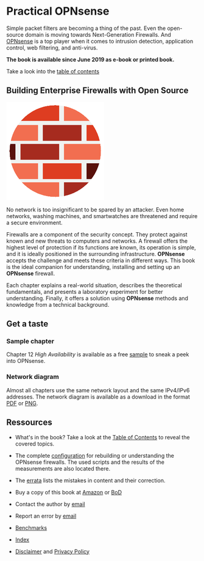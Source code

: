 # Practical OPNsense

Simple packet filters are becoming a thing of the past. Even the open-source domain is moving towards Next-Generation Firewalls. And [OPNsense](https://opnsense.org/) is a top player when it comes to intrusion detection, application control, web filtering, and anti-virus.

__The book is available since June 2019 as e-book or printed book.__

Take a look into the [table of contents](Table_of_contents.md)


## Building Enterprise Firewalls with Open Source

![Cover image](images/brickwall_256px.png)

No network is too insignificant to be spared by an attacker. Even home networks, washing machines, and smartwatches are threatened and require a secure environment.

Firewalls are a component of the security concept. They protect against known and new threats to computers and networks. A firewall offers the highest level of protection if its functions are known, its operation is simple, and it is ideally positioned in the surrounding infrastructure. __OPNsense__ accepts the challenge and meets these criteria in different ways. This book is the ideal companion for understanding, installing and setting up an __OPNsense__ firewall.

Each chapter explains a real-world situation, describes the theoretical fundamentals, and presents a laboratory experiment for better understanding. Finally, it offers a solution using __OPNsense__ methods and knowledge from a technical background.


## Get a taste

### Sample chapter
Chapter 12 _High Availability_ is available as a free [sample](sample_12carp.pdf) to sneak a peek into OPNsense.

### Network diagram
Almost all chapters use the same network layout and the same IPv4/IPv6 addresses. The network diagram is available as a download in the format [PDF](network_diagram.pdf) or [PNG](network_diagram.png).


## Ressources

* What's in the book? Take a look at the [Table of Contents](Table_of_contents.md) to reveal the covered topics.

* The complete [configuration](chapter/) for rebuilding or understanding the OPNsense firewalls. The used scripts and the results of the measurements are also located there.

* The [errata](errata.pdf) lists the mistakes in content and their correction.

* Buy a copy of this book at [Amazon](https://www.amazon.de/Practical-OPNsense-Enterprise-firewalls-source/dp/3738632018) or [BoD](https://www.bod.de/buchshop/practical-opnsense-markus-stubbig-9783738632019)

* Contact the author by [email](mailto:practical.opnsense@gmail.com)

* Report an error by [email](mailto:practical.opnsense@gmail.com?subject=Error)

* [Benchmarks](chapter/20)

* [Index](Index.pdf)

* [Disclaimer](disclaimer.md) and [Privacy Policy](privacy-policy-en.md)
